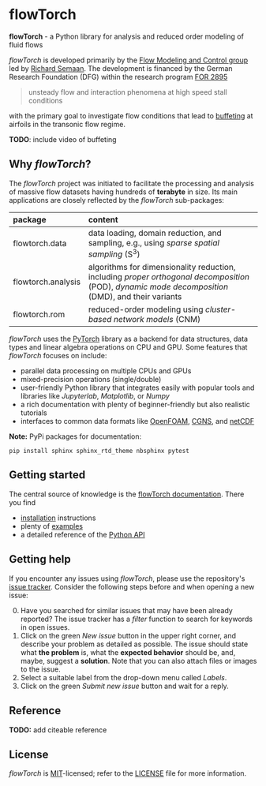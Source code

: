 # flowTorch

**flowTorch** - a Python library for analysis and reduced order modeling of fluid flows

*flowTorch* is developed primarily by the [Flow Modeling and Control group](https://www.tu-braunschweig.de/en/ism/research-workgroups/flow-modelling-and-control) led by [Richard Semaan](r.semaan@tu-braunschweig.de). The development is financed by the German Research Foundation (DFG) within the research program [FOR 2895](https://www.dfg.de/en/funded_projects/current_projects_programmes/list/projectdetails/index.jsp?id=406435057&sort=nr_asc&prg=FOR)


> unsteady flow and interaction phenomena at high speed stall conditions

with the primary goal to investigate flow conditions that lead to [buffeting](https://en.wikipedia.org/wiki/Aeroelasticity#Buffeting) at airfoils in the transonic flow regime.

**TODO**: include video of buffeting

## Why *flowTorch*?

The *flowTorch* project was initiated to facilitate the processing and analysis of massive flow datasets having hundreds of **terabyte** in size. Its main applications are closely reflected by the *flowTorch* sub-packages:

| package | content |
| :------ | :-------|
|flowtorch.data | data loading, domain reduction, and sampling, e.g., using *sparse spatial sampling* (S<sup>3</sup>) |
| flowtorch.analysis | algorithms for dimensionality reduction, including *proper orthogonal decomposition* (POD), *dynamic mode decomposition* (DMD), and their variants |
| flowtorch.rom | reduced-order modeling using *cluster-based network models* (CNM) |

*flowTorch* uses the [PyTorch](https://github.com/pytorch/pytorch) library as a backend for data structures, data types and linear algebra operations on CPU and GPU. Some features that *flowTorch* focuses on include:

- parallel data processing on multiple CPUs and GPUs
- mixed-precision operations (single/double)
- user-friendly Python library that integrates easily with popular tools and libraries like *Jupyterlab*, *Matplotlib*, or *Numpy*
- a rich documentation with plenty of beginner-friendly but also realistic tutorials
- interfaces to common data formats like [OpenFOAM](https://www.openfoam.com/), [CGNS](https://cgns.github.io/), and [netCDF](https://www.unidata.ucar.edu/software/netcdf/) 



**Note:** PyPi packages for documentation:
```
pip install sphinx sphinx_rtd_theme nbsphinx pytest
```
## Getting started

The central source of knowledge is the [flowTorch documentation](link). There you find

- [installation](link) instructions
- plenty of [examples](link)
- a detailed reference of the [Python API](link)

## Getting help

If you encounter any issues using *flowTorch*, please use the repository's [issue tracker](https://github.com/AndreWeiner/flowtorch/issues). Consider the following steps before and when opening a new issue:

0. Have you searched for similar issues that may have been already reported? The issue tracker has a *filter* function to search for keywords in open issues.
1. Click on the green *New issue* button in the upper right corner, and describe your problem as detailed as possible. The issue should state what **the problem** is, what the **expected behavior** should be, and, maybe, suggest a **solution**. Note that you can also attach files or images to the issue.
2. Select a suitable label from the drop-down menu called *Labels*.
3. Click on the green *Submit new issue* button and wait for a reply.

## Reference

**TODO:** add citeable reference

## License

*flowTorch* is [MIT](https://en.wikipedia.org/wiki/MIT_License)-licensed; refer to the [LICENSE](https://github.com/AndreWeiner/flowtorch/blob/main/LICENSE) file for more information.

